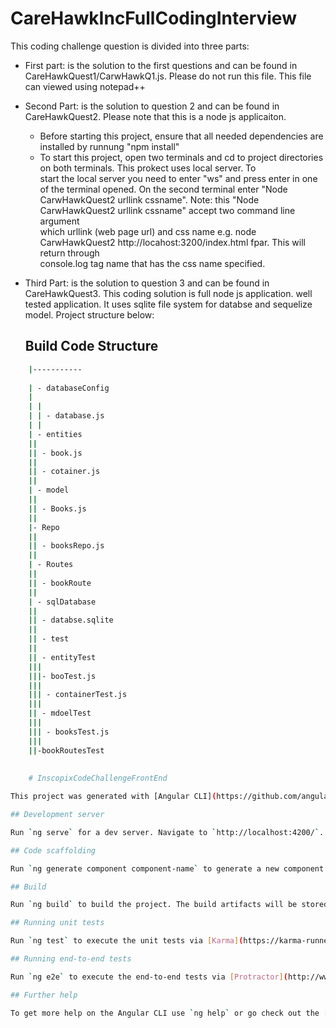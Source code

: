 # CareHawkIncFullCodingInterview

This coding challenge question is divided into three parts:

  - First part: is the solution to the first questions and can be found in CareHawkQuest1/CarwHawkQ1.js. Please do not run this file. This     file can viewed using notepad++
  
  - Second Part: is the solution to question 2 and can be found in CareHawkQuest2. Please note that this is a node js applicaiton. 
       
       - Before starting this project, ensure that all needed dependencies are installed by runnung "npm install"
       - To start this project, open two terminals and cd to project directories on both terminals. This prokect uses local server. To     
         start the local server you need to enter "ws" and press enter in one of the terminal opened. On the second terminal enter 
          "Node CarwHawkQuest2  urllink cssname". Note: this "Node CarwHawkQuest2  urllink cssname" accept two command line argument      
           which 
          urllink (web page url) and css name e.g. node CarwHawkQuest2 http://locahost:3200/index.html fpar. This will return through   
          console.log tag name that has the css name specified.
   
  - Third Part: is the solution to question 3 and can be found in CareHawkQuest3. This coding solution is full node js application. well   
    tested application. It uses sqlite file system for databse and sequelize model. Project structure below:
    
    ## Build Code Structure
```bash
    |-----------
    
    | - databaseConfig
    |
    | |
    | | - database.js
    | |
    | - entities
    ||
    || - book.js
    ||
    || - cotainer.js
    ||
    | - model
    ||
    || - Books.js
    ||
    |- Repo
    ||
    || - booksRepo.js
    ||
    | - Routes
    ||
    || - bookRoute
    ||
    | - sqlDatabase
    ||
    || - databse.sqlite
    ||
    || - test
    ||
    || - entityTest
    |||
    |||- booTest.js
    |||
    ||| - containerTest.js
    |||
    || - mdoelTest
    |||
    ||| - booksTest.js
    |||
    ||-bookRoutesTest
    
    
    # InscopixCodeChallengeFrontEnd

This project was generated with [Angular CLI](https://github.com/angular/angular-cli) version 8.3.20.

## Development server

Run `ng serve` for a dev server. Navigate to `http://localhost:4200/`. The app will automatically reload if you change any of the source files.

## Code scaffolding

Run `ng generate component component-name` to generate a new component. You can also use `ng generate directive|pipe|service|class|guard|interface|enum|module`.

## Build

Run `ng build` to build the project. The build artifacts will be stored in the `dist/` directory. Use the `--prod` flag for a production build.

## Running unit tests

Run `ng test` to execute the unit tests via [Karma](https://karma-runner.github.io).

## Running end-to-end tests

Run `ng e2e` to execute the end-to-end tests via [Protractor](http://www.protractortest.org/).

## Further help

To get more help on the Angular CLI use `ng help` or go check out the [Angular CLI README](https://github.com/angular/angular-cli/blob/master/README.md).

    
    
    
    
    
    
    
    
    
    
 

